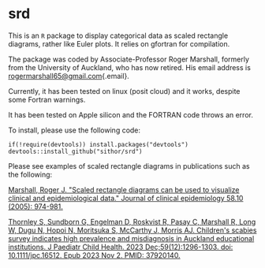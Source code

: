 # srd

This is an `R` package to display categorical data as scaled rectangle diagrams, rather like Euler plots. It relies on gfortran for compilation.

The package was coded by Associate-Professor Roger Marshall, formerly from the University of Auckland, who has now retired. His email address is [rogermarshall65\@gmail.com](mailto:rogermarshall65@gmail.com){.email}.

Currently, it has been tested on linux (posit cloud) and it works, despite some Fortran warnings.

It has been tested on Apple silicon and the FORTRAN code throws an error.

To install, please use the following code:

`if(!require(devtools)) install.packages("devtools")`\
`devtools::install_github("sithor/srd")`

Please see examples of scaled rectangle diagrams in publications such as the following:

[Marshall, Roger J. "Scaled rectangle diagrams can be used to visualize clinical and epidemiological data." Journal of clinical epidemiology 58.10 (2005): 974-981.](https://doi.org/10.1016/j.jclinepi.2005.01.018)

[Thornley S, Sundborn G, Engelman D, Roskvist R, Pasay C, Marshall R, Long W, Dugu N, Hopoi N, Moritsuka S, McCarthy J, Morris AJ. Children's scabies survey indicates high prevalence and misdiagnosis in Auckland educational institutions. J Paediatr Child Health. 2023 Dec;59(12):1296-1303. doi: 10.1111/jpc.16512. Epub 2023 Nov 2. PMID: 37920140.](https://onlinelibrary.wiley.com/doi/epdf/10.1111/jpc.16512)
